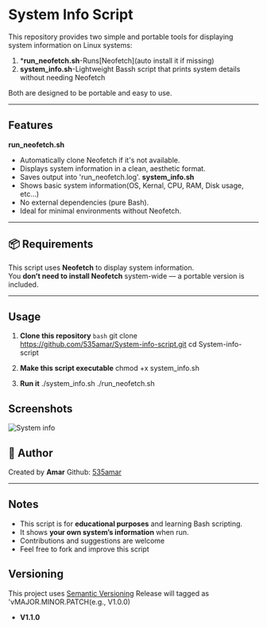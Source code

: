 # System Info Script

This repository provides two simple and portable tools for displaying system information on Linux systems:

1. ***run_neofetch.sh**-Runs[Neofetch](auto install it if missing)
2. **system_info.sh**-Lightweight Bassh script that prints system details without needing Neofetch

Both are designed to be portable and easy to use.

-----

##  Features
**run_neofetch.sh**
- Automatically clone Neofetch if it's not available.
- Displays system information in a clean, aesthetic format.
- Saves output into 'run_neofetch.log'.
**system_info.sh**
- Shows basic system information(OS, Kernal, CPU, RAM, Disk usage, etc...)
- No external dependencies (pure Bash).
- Ideal for minimal environments without Neofetch.

---

## 📦 Requirements
This script uses **Neofetch** to display system information.  
You **don’t need to install Neofetch** system-wide — a portable version is included.

---

##  Usage

1. **Clone this repository**
   ```bash```
   git clone https://github.com/535amar/System-info-script.git
   cd System-info-script

2. **Make this script executable**
   chmod +x system_info.sh

3. **Run it**
  ./system_info.sh
  ./run_neofetch.sh


## Screenshots
![System info](screenshots/system_info.png)


## :pushpin: Author
Created by **Amar**
Github: [535amar](https://github.com/535amar)

-----


## Notes
- This script is for **educational purposes** and learning Bash scripting.  
- It shows **your own system’s information** when run.  
- Contributions and suggestions are welcome 
- Feel free to fork and improve this script

## Versioning 
This project uses [Semantic Versioning](https://semver.org)
Release will tagged as 'vMAJOR.MINOR.PATCH(e.g., V1.0.0)

- **V1.1.0** 

